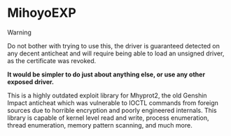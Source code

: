 # MihoyoEXP

> [!Warning]
> Do not bother with trying to use this, the driver is guaranteed detected on any decent anticheat and will require being able to load an unsigned driver, as the certificate was revoked.
>
> **It would be simpler to do just about anything else, or use any other exposed driver.**

This is a highly outdated exploit library for Mhyprot2, the old Genshin Impact anticheat which was vulnerable to IOCTL commands from foreign sources due to horrible encryption and poorly engineered internals. 
This library is capable of kernel level read and write, process enumeration, thread enumeration, memory pattern scanning, and much more.
